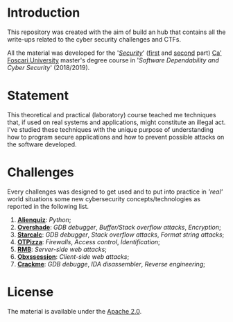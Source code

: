 # Introduction
This repository was created with the aim of build an hub that contains all the write-ups related to the cyber security challenges and CTFs.

All the material was developed for the '*[Security](https://secgroup.dais.unive.it/teaching/security-course/)*' ([first](https://www.unive.it/data/course/274860/programma) and [second](https://www.unive.it/data/course/274861/programma) part) [Ca' Foscari University](https://www.unive.it) master's degree course in '*Software Dependability and Cyber Security*' (2018/2019).

# Statement
This theoretical and practical (laboratory) course teached me techniques that, if used on real systems and applications, might constitute an illegal act. I've studied these techniques with the unique purpose of understanding how to program secure applications and how to prevent possible attacks on the software developed.

# Challenges
Every challenges was designed to get used and to put into practice in *'real'* world situations some new cybersecurity concepts/technologies as reported in the following list.

1. [**Alienquiz**](https://github.com/FabioDainese/Cyber_Security/tree/master/1%20-%20alienquiz): *Python*;
2. [**Overshade**](https://github.com/FabioDainese/Cyber_Security/tree/master/2%20-%20overshade): *GDB debugger*, *Buffer/Stack overflow attacks*, *Encryption*;
3. [**Starcalc**](https://github.com/FabioDainese/Cyber_Security/tree/master/3%20-%20starcalc): *GDB debugger*, *Stack overflow attacks*, *Format string attacks*;
4. [**OTPizza**](https://github.com/FabioDainese/Cyber_Security/tree/master/4%20-%20otpizza): *Firewalls*, *Access control*, *Identification*;
5. [**RMB**](https://github.com/FabioDainese/Cyber_Security/tree/master/5%20-%20rmb): *Server-side web attacks*;
6. [**Obxssession**](https://github.com/FabioDainese/Cyber_Security/tree/master/6%20-%20obxssession): *Client-side web attacks*;
7. [**Crackme**](https://github.com/FabioDainese/Cyber_Security/tree/master/7%20-%20crackme): *GDB debugge*, *IDA disassembler*, *Reverse engineering*;

# License
The material is available under the [Apache 2.0](https://github.com/FabioDainese/Cyber_Security/blob/master/LICENSE).
